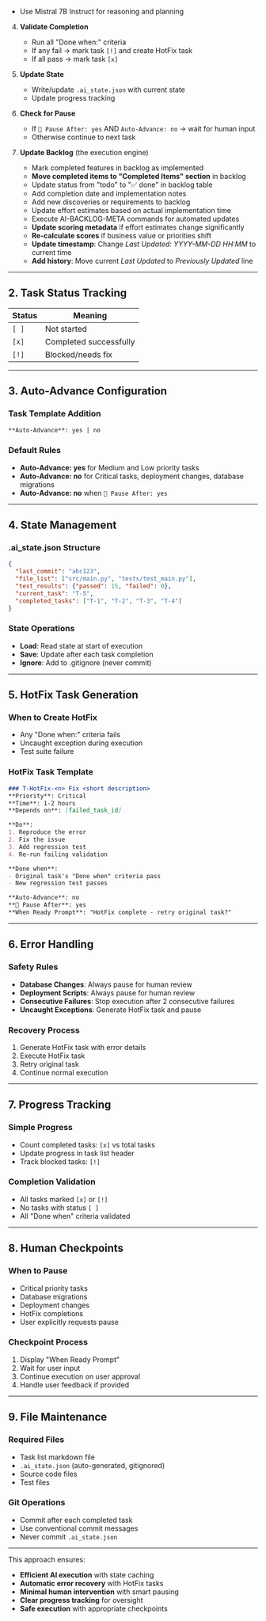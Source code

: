<!-- CONTEXT_REFERENCE: 400_context-priority-guide.md -->
<!-- ARCHIVED: Historical workflow. Use `003_process-task-list.md` for current execution. -->
<!-- MODULE_REFERENCE: 400_deployment-environment-guide.md -->
<!-- MODULE_REFERENCE: 400_migration-upgrade-guide.md -->

- Use Mistral 7B Instruct for reasoning and planning

4. **Validate Completion**
   - Run all "Done when:" criteria
   - If any fail → mark task `[!]` and create HotFix task
   - If all pass → mark task `[x]`

5. **Update State**
   - Write/update `.ai_state.json` with current state
   - Update progress tracking

6. **Check for Pause**
   - If `🛑 Pause After: yes` AND `Auto-Advance: no` → wait for human input
   - Otherwise continue to next task

7. **Update Backlog** (the execution engine)
   - Mark completed features in backlog as implemented
   - **Move completed items to "Completed Items" section** in backlog
   - Update status from "todo" to "✅ done" in backlog table
   - Add completion date and implementation notes
   - Add new discoveries or requirements to backlog
   - Update effort estimates based on actual implementation time
   - Execute AI-BACKLOG-META commands for automated updates
   - **Update scoring metadata** if effort estimates change significantly
   - **Re-calculate scores** if business value or priorities shift
   - **Update timestamp**: Change *Last Updated: YYYY-MM-DD HH:MM* to current time
   - **Add history**: Move current *Last Updated* to *Previously Updated* line

---

## 2. Task Status Tracking

| Status | Meaning |
|--------|---------|
| `[ ]` | Not started |
| `[x]` | Completed successfully |
| `[!]` | Blocked/needs fix |

---

## 3. Auto-Advance Configuration

### Task Template Addition
```markdown
**Auto-Advance**: yes | no
```

### Default Rules
- **Auto-Advance: yes** for Medium and Low priority tasks
- **Auto-Advance: no** for Critical tasks, deployment changes, database migrations
- **Auto-Advance: no** when `🛑 Pause After: yes`

---

## 4. State Management

### .ai_state.json Structure
```json
{
  "last_commit": "abc123",
  "file_list": ["src/main.py", "tests/test_main.py"],
  "test_results": {"passed": 15, "failed": 0},
  "current_task": "T-5",
  "completed_tasks": ["T-1", "T-2", "T-3", "T-4"]
}
```

### State Operations
- **Load**: Read state at start of execution
- **Save**: Update after each task completion
- **Ignore**: Add to .gitignore (never commit)

---

## 5. HotFix Task Generation

### When to Create HotFix
- Any "Done when:" criteria fails
- Uncaught exception during execution
- Test suite failure

### HotFix Task Template
```markdown
### T-HotFix-<n> Fix <short description>
**Priority**: Critical
**Time**: 1-2 hours
**Depends on**: [failed_task_id]

**Do**:
1. Reproduce the error
2. Fix the issue
3. Add regression test
4. Re-run failing validation

**Done when**:
- Original task's "Done when" criteria pass
- New regression test passes

**Auto-Advance**: no
**🛑 Pause After**: yes
**When Ready Prompt**: "HotFix complete - retry original task?"
```

---

## 6. Error Handling

### Safety Rules
- **Database Changes**: Always pause for human review
- **Deployment Scripts**: Always pause for human review
- **Consecutive Failures**: Stop execution after 2 consecutive failures
- **Uncaught Exceptions**: Generate HotFix task and pause

### Recovery Process
1. Generate HotFix task with error details
2. Execute HotFix task
3. Retry original task
4. Continue normal execution

---

## 7. Progress Tracking

### Simple Progress
- Count completed tasks: `[x]` vs total tasks
- Update progress in task list header
- Track blocked tasks: `[!]`

### Completion Validation
- All tasks marked `[x]` or `[!]`
- No tasks with status `[ ]`
- All "Done when" criteria validated

---

## 8. Human Checkpoints

### When to Pause
- Critical priority tasks
- Database migrations
- Deployment changes
- HotFix completions
- User explicitly requests pause

### Checkpoint Process
1. Display "When Ready Prompt"
2. Wait for user input
3. Continue execution on user approval
4. Handle user feedback if provided

---

## 9. File Maintenance

### Required Files
- Task list markdown file
- `.ai_state.json` (auto-generated, gitignored)
- Source code files
- Test files

### Git Operations
- Commit after each completed task
- Use conventional commit messages
- Never commit `.ai_state.json`

---

This approach ensures:
- **Efficient AI execution** with state caching
- **Automatic error recovery** with HotFix tasks
- **Minimal human intervention** with smart pausing
- **Clear progress tracking** for oversight
- **Safe execution** with appropriate checkpoints